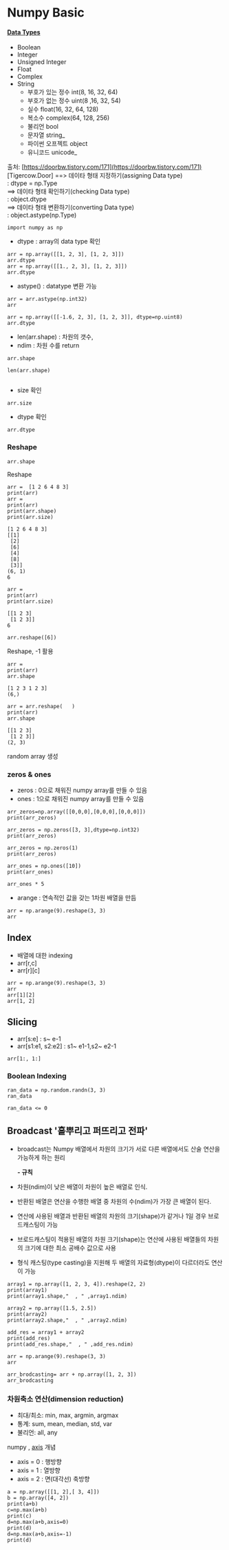 # Numpy Basic

#### [Data Types](https://numpy.org/doc/stable/reference/arrays.scalars.html)

* Boolean
* Integer
* Unsigned Integer
* Float
* Complex
* String  
  * 부호가 있는 정수 int\(8, 16, 32, 64\)
  * 부호가 없는 정수 uint\(8 ,16, 32, 54\)
  * 실수 float\(16, 32, 64, 128\)
  * 복소수 complex\(64, 128, 256\)
  * 불리언 bool
  * 문자열 string\_
  * 파이썬 오프젝트 object
  * 유니코드 unicode\_

출처: [https://doorbw.tistory.com/171](https://doorbw.tistory.com/171) \[Tigercow.Door\] ==&gt; 데이타 형태 지정하기\(assigning Data type\)  
 : dtype = np.Type   
 ==&gt; 데이타 형태 확인하기\(checking Data type\)  
 : object.dtype  
 ==&gt; 데이타 형태 변환하기\(converting Data type\)  
 : object.astype\(np.Type\)

```text
import numpy as np
```

* dtype : array의 data type 확인 

```text
arr = np.array([[1, 2, 3], [1, 2, 3]])
arr.dtype
arr = np.array([[1., 2, 3], [1, 2, 3]])
arr.dtype
```

* astype\(\) : datatype 변환 가능

```text
arr = arr.astype(np.int32)
arr
```

```text
arr = np.array([[-1.6, 2, 3], [1, 2, 3]], dtype=np.uint8)
arr.dtype
```



* len\(arr.shape\) : 차원의 갯수,  
* ndim : 차원 수를 return 

```text
arr.shape

len(arr.shape)


```

* size 확인

```text
arr.size
```



* dtype 확인

```text
arr.dtype
```

### Reshape

```text
arr.shape
```

Reshape

```text
arr =  [1 2 6 4 8 3]
print(arr)
arr =  
print(arr)
print(arr.shape)
print(arr.size)

[1 2 6 4 8 3]
[[1]
 [2]
 [6]
 [4]
 [8]
 [3]]
(6, 1)
6
```

```text
arr =  
print(arr)
print(arr.size)

[[1 2 3]
 [1 2 3]]
6
```

```text
arr.reshape([6])
```

Reshape, -1 활용

```text
arr =  
print(arr)
arr.shape

[1 2 3 1 2 3]
(6,)
```

```text
arr = arr.reshape(   )
print(arr)
arr.shape

[[1 2 3]
 [1 2 3]]
(2, 3)
```

random array 생성



### zeros & ones

* zeros : 0으로 채워진 numpy array를 만들 수 있음
* ones : 1으로 채워진 numpy array를 만들 수 있음

```text
arr_zeros=np.array([[0,0,0],[0,0,0],[0,0,0]])
print(arr_zeros) 
```

```text
arr_zeros = np.zeros([3, 3],dtype=np.int32)
print(arr_zeros)
```

```text
arr_zeros = np.zeros(1)
print(arr_zeros)
```

```text
arr_ones = np.ones([10])
print(arr_ones)
```

```text
arr_ones * 5
```



* arange : 연속적인 값을 갖는 1차원 배열을 만듬

```text
arr = np.arange(9).reshape(3, 3)
arr
```



## Index

* 배열에 대한 indexing
* arr\[r,c\]
* arr\[r\]\[c\]

```text
arr = np.arange(9).reshape(3, 3)
arr
arr[1][2]
arr[1, 2]
```



## Slicing

* arr\[s:e\] : s~ e-1
* arr\[s1:e1, s2:e2\] : s1~ e1-1,s2~ e2-1

```text
arr[1:, 1:]
```

### Boolean Indexing

```text
ran_data = np.random.randn(3, 3)
ran_data

ran_data <= 0
```



## Broadcast '흩뿌리고 퍼뜨리고 전파'

* broadcast는 Numpy 배열에서 차원의 크기가 서로 다른 배열에서도 산술 연산을 가능하게 하는 원리

  **- 규칙**

* 차원\(ndim\)이 낮은 배열이 차원이 높은 배열로 인식.
* 반환된 배열은 연산을 수행한 배열 중 차원의 수\(ndim\)가 가장 큰 배열이 된다.
* 연산에 사용된 배열과 반환된 배열의 차원의 크기\(shape\)가 같거나 1일 경우 브로드캐스팅이 가능
* 브로드캐스팅이 적용된 배열의 차원 크기\(shape\)는 연산에 사용된 배열들의 차원의 크기에 대한 최소 공배수 값으로 사용
* 형식 캐스팅\(type casting\)을 지원해 두 배열의 자료형\(dtype\)이 다르더라도 연산이 가능

```text
array1 = np.array([1, 2, 3, 4]).reshape(2, 2)
print(array1)
print(array1.shape,"  , " ,array1.ndim)
```

```text
array2 = np.array([1.5, 2.5])
print(array2)
print(array2.shape,"  , " ,array2.ndim)
```

```text
add_res = array1 + array2
print(add_res)
print(add_res.shape,"  , " ,add_res.ndim)
```

```text
arr = np.arange(9).reshape(3, 3)
arr
```

```text
arr_brodcasting= arr + np.array([1, 2, 3])
arr_brodcasting
```



### 차원축소 연산\(dimension reduction\)

* 최대/최소: min, max, argmin, argmax
* 통계: sum, mean, median, std, var
* 불리언: all, any



numpy , [axis](https://img1.daumcdn.net/thumb/R1280x0/?scode=mtistory2&fname=https%3A%2F%2Fblog.kakaocdn.net%2Fdn%2FcSoMOs%2Fbtqt0a2Dc2y%2FQhkfwhiWqeUKvNfsM2H29K%2Fimg.png) 개념

* axis = 0 : 행방향
* axis = 1 : 열방향
* axis = 2 : 면\(대각선\) 축방향 

```text
a = np.array([[1, 2],[ 3, 4]])
b = np.array([4, 2])
print(a+b)
c=np.max(a+b)
print(c)
d=np.max(a+b,axis=0)
print(d)
d=np.max(a+b,axis=-1)
print(d)
```




